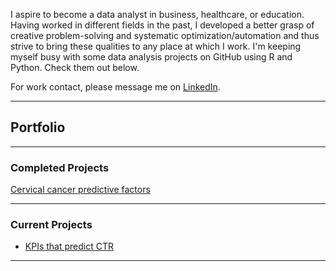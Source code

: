 I aspire to become a data analyst in business, healthcare, or education. Having worked in different fields in the past, I developed a better grasp of creative problem-solving and systematic optimization/automation and thus strive to bring these qualities to any place at which I work. I'm keeping myself busy with some data analysis projects on GitHub using R and Python. Check them out below.

For work contact, please message me on [LinkedIn](https://www.linkedin.com/in/maiqha/). 

---

## Portfolio

---

### Completed Projects

[Cervical cancer predictive factors](http://maiqha.github.io/cervical-cancer-factors-with-R/)

---

### Current Projects

- [KPIs that predict CTR]()

---
